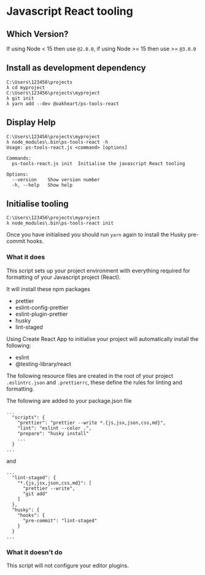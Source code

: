 # Javascript React tooling

## Which Version?

If using Node < 15 then use `@2.0.0`, if using Node >= 15 then use >= `@3.0.0`

## Install as development dependency

```
C:\Users\123456\projects
λ cd myproject
C:\Users\123456\projects\myproject
λ git init
λ yarn add --dev @oakheart/ps-tools-react
```

## Display Help

```
C:\Users\123456\projects\myproject
λ node_modules\.bin\ps-tools-react -h
Usage: ps-tools-react.js <command> [options]

Commands:
  ps-tools-react.js init  Initialise the javascript React tooling

Options:
  --version    Show version number
  -h, --help   Show help
```

## Initialise tooling

```
C:\Users\123456\projects\myproject
λ node_modules\.bin\ps-tools-react init
```

Once you have initialised you should run `yarn` again to install the Husky pre-commit hooks.

### What it does

This script sets up your project environment with everything required for formatting of your Javascript project (React).

It will install these npm packages

- prettier
- eslint-config-prettier
- eslint-plugin-prettier
- husky
- lint-staged

Using Create React App to initialise your project will automatically install the following:

- eslint
- @testing-library/react

The following resource files are created in the root of your project `.eslintrc.json` and `.prettierrc`, these define the rules for linting and formatting.

The following are added to your package.json file

```
...
  "scripts": {
    "prettier": "prettier --write *.{js,jsx,json,css,md}",
    "lint": "eslint --color .",
    "prepare": "husky install"
    ...
  }
...
```

and

```
...
  "lint-staged": {
    "*.{js,jsx,json,css,md}": [
      "prettier --write",
      "git add"
    ]
  },
  "husky": {
    "hooks": {
      "pre-commit": "lint-staged"
    }
  }
...
```

### What it doesn't do

This script will not configure your editor plugins.

